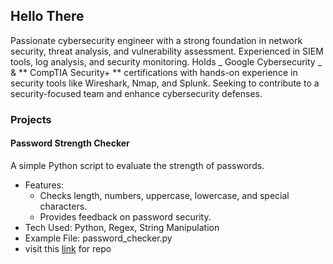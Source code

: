 ## Hello There
Passionate cybersecurity engineer with a strong foundation in network security, threat analysis, and vulnerability assessment. Experienced in SIEM tools, log analysis, and security monitoring. Holds _ Google Cybersecurity _ & ** CompTIA Security+ ** certifications with hands-on experience in security tools like Wireshark, Nmap, and Splunk. Seeking to contribute to a security-focused team and enhance cybersecurity defenses.
### Projects
#### Password Strength Checker
A simple Python script to evaluate the strength of passwords.
* Features:
  * Checks length, numbers, uppercase, lowercase, and special characters.
  * Provides feedback on password security.
* Tech Used: Python, Regex, String Manipulation
* Example File: password_checker.py 
* visit this [link](https://github.com/Abdifatah206/CyberSecurity-Portfolio/blob/main/password_strength_checker.py) for repo
